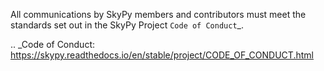 All communications by SkyPy members and contributors must meet the standards
set out in the SkyPy Project `Code of Conduct`_.


.. _Code of Conduct: https://skypy.readthedocs.io/en/stable/project/CODE_OF_CONDUCT.html
